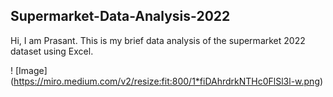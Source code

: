## Supermarket-Data-Analysis-2022

Hi, I am Prasant. This is my brief data analysis of the supermarket 2022 dataset using Excel.


! [Image] (https://miro.medium.com/v2/resize:fit:800/1*fiDAhrdrkNTHc0FlSl3l-w.png)
